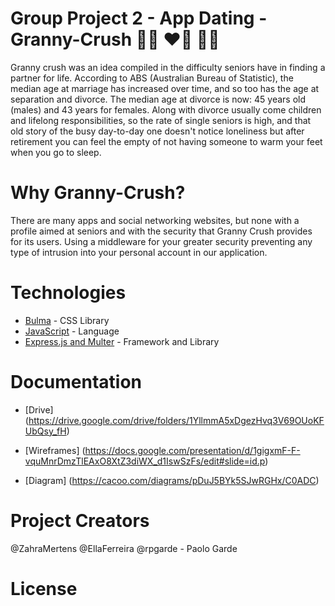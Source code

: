 # Group Project 2 - App Dating - Granny-Crush 👵🏻 ❤️‍🔥 👴🏼

Granny crush was an idea compiled in the difficulty seniors have in finding a partner for life.
According to ABS (Australian Bureau of Statistic), the median age at marriage has increased over time, and so too has the age at separation and divorce. The median age at divorce is now: 45 years old (males) and 43 years for females.
Along with divorce usually come children and lifelong responsibilities, so the rate of single seniors is high, and that old story of the busy day-to-day one doesn't notice loneliness but after retirement you can feel the empty of not having someone to warm your feet when you go to sleep.

# Why Granny-Crush?

There are many apps and social networking websites, but none with a profile aimed at seniors and with the security that Granny Crush provides for its users.
Using a middleware for your greater security preventing any type of intrusion into your personal account in our application.

# Technologies

- [Bulma](https://getbootstrap.com/) - CSS Library
- [JavaScript](https://developer.mozilla.org/en-US/docs/Web/JavaScript) - Language
- [Express.js and Multer](http://expressjs.com/en/resources/middleware/multer.html) - Framework and Library

# Documentation

- [Drive] (https://drive.google.com/drive/folders/1YllmmA5xDgezHvq3V69OUoKFUbQsy_fH)

- [Wireframes] (https://docs.google.com/presentation/d/1gigxmF-F-vquMnrDmzTlEAxO8XtZ3diWX_d1IswSzFs/edit#slide=id.p)

- [Diagram] (https://cacoo.com/diagrams/pDuJ5BYk5SJwRGHx/C0ADC)

# Project Creators

@ZahraMertens
@EllaFerreira
@rpgarde - Paolo Garde

# License
